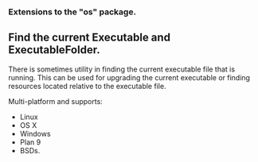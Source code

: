 ### Extensions to the "os" package.

## Find the current Executable and ExecutableFolder.

There is sometimes utility in finding the current executable file
that is running. This can be used for upgrading the current executable
or finding resources located relative to the executable file.

Multi-platform and supports:
 * Linux
 * OS X
 * Windows
 * Plan 9
 * BSDs.
